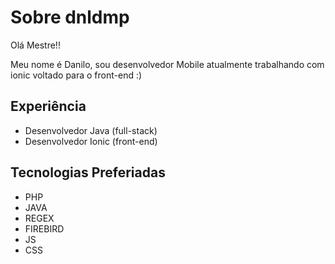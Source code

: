# Sobre dnldmp

Olá Mestre!!

Meu nome é Danilo, sou desenvolvedor Mobile atualmente trabalhando com ionic voltado para o front-end :)

## Experiência

- Desenvolvedor Java (full-stack)
- Desenvolvedor Ionic (front-end)

## Tecnologias Preferiadas

- PHP
- JAVA
- REGEX
- FIREBIRD
- JS
- CSS
